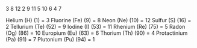 3 8 12 2 9 11 5 10 6 4 7 

Helium (H) (1) = 3
Fluorine (Fe) (9) = 8
Neon (Ne) (10) = 12
Sulfur (S) (16) = 2
Tellurium (Te) (52) = 9
Iodine (I) (53) = 11
Rhenium (Re) (75) = 5
Radon (Og) (86) = 10
Europium (Eu) (63) = 6
Thorium (Th) (90) = 4
Protactinium (Pa) (91) = 7
Plutonium (Pu) (94) = 1
